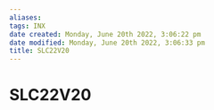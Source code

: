 ```yaml
---
aliases: 
tags: INX
date created: Monday, June 20th 2022, 3:06:22 pm
date modified: Monday, June 20th 2022, 3:06:33 pm
title: SLC22V20
---
```


# SLC22V20